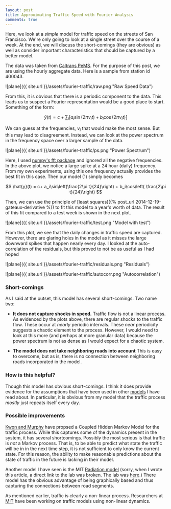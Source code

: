 ```yaml
---
layout: post
title: Approximating Traffic Speed with Fourier Analysis
comments: true
---
```


Here, we look at a *simple* model for traffic speed on the streets of San Francisco. We're only going to look at a single street over the course of a week. At the end, we will discuss the short-comings (they are obvious) as well as consider important characteristics that should be captured by a better model. 

The data was taken from [Caltrans PeMS](http://pems.dot.ca.gov/). For the purpose of this post, we are using the hourly aggregate data. Here is a sample from station id 400043.

![plane]({{ site.url }}/assets/fourier-traffic/raw.png "Raw Speed Data")

From this, it is obvious that there is a periodic component to the data. This leads us to suspect a Fourier representation would be a good place to start. Something of the form:

$$
\begin{equation}
\hat{y}(t) = c+ \sum_i \left[a_i\sin(2\pi\nu_i t) + b_i\cos(2\pi \nu_it)\right]
\end{equation}
$$

We can guess at the frequencies, $\nu_i$ that would make the most sense. But this may lead to disagreement. Instead, we can look at the power spectrum in the frequency space over a larger sample of the data.

![plane]({{ site.url }}/assets/fourier-traffic/ps.png "Power Spectrum")

Here, I used [numpy's fft package](https://docs.scipy.org/doc/numpy/reference/routines.fft.html) and ignored all the negative frequencies. In the above plot, we notice a large spike at a 24 hour (daily) frequency. From my own experiments, using this one frequency actually provides the best fit in this case. Then our model (1) simply becomes

$$
\hat{y}(t) =  c+ a_i\sin\left(\frac{2\pi t}{24}\right) + b_i\cos\left( \frac{2\pi t}{24}\right)
$$

Then, we can use the principle of [least squares]({% post_url  2014-12-19-gateaux-derivative %}) to fit this model to a year's worth of data. The result of this fit compared to a test week is shown in the next plot.

![plane]({{ site.url }}/assets/fourier-traffic/test.png "Model with test")

From this plot, we see that the daily changes in traffic speed are captured. However, there are glaring holes in the model as it misses the large downward spikes that happen nearly every day. I looked at the auto-correlation of the residuals, but this proved to not be as useful as I had hoped

![plane]({{ site.url }}/assets/fourier-traffic/residuals.png "Residuals")

![plane]({{ site.url }}/assets/fourier-traffic/autocorr.png "Autocorrelation")

### Short-comings ###

As I said at the outset, this model has several short-comings. Two name two:

* **It does not capture shocks in speed.**
	Traffic flow is not a linear process. As evidenced by the plots above, there are regular shocks to the traffic flow. These occur at *nearly* periodic intervals. These *near* periodicity suggests a chaotic element to the process. However, I would need to look at this more (and perhaps at more granular data) because the power spectrum is not as dense as I would expect for a chaotic system.
	
* **The model does not take neighboring roads into account**
	This is easy to overcome, but as is, there is no connection between neighboring roads incorporated in the model.

### How is this helpful? ###

Though this model has obvious short-comings. I think it does provide evidence for the assumptions that have been used in other [models](http://www.ee.columbia.edu/~sfchang/course/svia-F03/papers/coupled-hmm-murphy.pdf) I have read about. In particular, it is obvious from my model that the traffic process *mostly* just repeats itself every day.

### Possible improvements ###

[Kwon and Murphy](http://www.ee.columbia.edu/~sfchang/course/svia-F03/papers/coupled-hmm-murphy.pdf) have propsed a Coupled Hidden Markov Model for the traffic process. While this captures some of the dynamics present in the system, it has several shortcomings. Possibly the most serious is that traffic is *not* a Markov process. That is, to be able to predict what state the traffic will be in in the next time step, it is not sufficient to only know the current state. For this reason, the ability to make reasonable predictions about the state of traffic in the future is lacking in their model.

Another model I have seen is the MIT [Radiation model](http://news.mit.edu/2014/model-predicts-traffic-flow-1106) (sorry, when I wrote this article, a direct link to the lab was broken. The lab was [here](http://humnetlab.mit.edu/).) There model has the obvious advantage of being graphically based and thus capturing the connections between road segments.

As mentioned earlier, traffic is clearly a non-linear process. Researchers at [MIT](http://math.mit.edu/projects/traffic/) have been working on traffic models using non-linear dynamics.